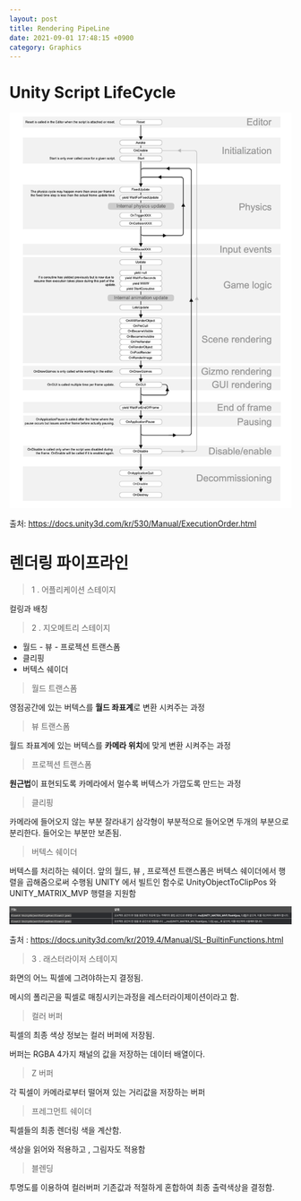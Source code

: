 ```yaml
---
layout: post
title: Rendering PipeLine
date: 2021-09-01 17:48:15 +0900
category: Graphics
---
```

# Unity Script LifeCycle


![](/assets/img/graphics/2021-09-01-18-13-20.png)

출처: https://docs.unity3d.com/kr/530/Manual/ExecutionOrder.html


# 렌더링 파이프라인

> 1 . 어플리케이션 스테이지

컬링과 배칭

> 2 . 지오메트리 스테이지

- 월드 - 뷰 - 프로젝션 트랜스폼
- 클리핑
- 버텍스 쉐이더

> 월드 트랜스폼

영점공간에 있는 버텍스를 **월드 좌표계**로 변환 시켜주는 과정

> 뷰 트랜스폼

월드 좌표계에 있는 버텍스를 **카메라 위치**에 맞게 변환 시켜주는 과정

> 프로젝션 트랜스폼

**원근법**이 표현되도록 카메라에서 멀수록 버텍스가 가깝도록 만드는 과정

> 클리핑

카메라에 들어오지 않는 부분 잘라내기
삼각형이 부분적으로 들어오면 두개의 부분으로 분리한다. 들어오는 부분만 보존됨.

> 버텍스 쉐이더

버텍스를 처리하는 쉐이더. 앞의 월드, 뷰 , 프로젝션 트랜스폼은 버텍스 쉐이더에서 행렬을 곱해줌으로써 수행됨
UNITY 에서 빌트인 함수로 UnityObjectToClipPos 와 UNITY_MATRIX_MVP 행렬을 지원함

![](/assets/img/graphics/2021-09-01-19-00-37.png)

출처 : https://docs.unity3d.com/kr/2019.4/Manual/SL-BuiltinFunctions.html


> 3 . 래스터라이저 스테이지

화면의 어느 픽셀에 그려야하는지 결정됨.

메시의 폴리곤을 픽셀로 매칭시키는과정을 레스터라이제이션이라고 함.

> 컬러 버퍼

픽셀의 최종 색상 정보는 컬러 버퍼에 저장됨.

버퍼는 RGBA 4가지 채널의 값을 저장하는 데이터 배열이다.

> Z 버퍼

각 픽셀이 카메라로부터 떨어져 있는 거리값을 저장하는 버퍼

> 프레그먼트 쉐이더

픽셀들의 최종 렌더링 색을 계산함.

색상을 읽어와 적용하고 , 그림자도 적용함

> 블렌딩

투명도를 이용하여 컬러버퍼 기존값과 적절하게 혼합하여 최종 출력색상을 결정함.